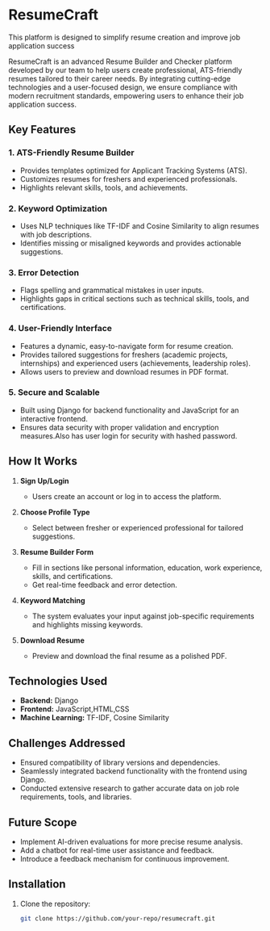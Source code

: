 # ResumeCraft
This platform is designed to simplify resume creation and improve job application success

ResumeCraft is an advanced Resume Builder and Checker platform developed by our team to help users create professional, ATS-friendly resumes tailored to their career needs. By integrating cutting-edge technologies and a user-focused design, we ensure compliance with modern recruitment standards, empowering users to enhance their job application success.

## Key Features

### 1. **ATS-Friendly Resume Builder**
- Provides templates optimized for Applicant Tracking Systems (ATS).
- Customizes resumes for freshers and experienced professionals.
- Highlights relevant skills, tools, and achievements.

### 2. **Keyword Optimization**
- Uses NLP techniques like TF-IDF and Cosine Similarity to align resumes with job descriptions.
- Identifies missing or misaligned keywords and provides actionable suggestions.

### 3. **Error Detection**
- Flags spelling and grammatical mistakes in user inputs.
- Highlights gaps in critical sections such as technical skills, tools, and certifications.

### 4. **User-Friendly Interface**
- Features a dynamic, easy-to-navigate form for resume creation.
- Provides tailored suggestions for freshers (academic projects, internships) and experienced users (achievements, leadership roles).
- Allows users to preview and download resumes in PDF format.

### 5. **Secure and Scalable**
- Built using Django for backend functionality and JavaScript for an interactive frontend.
- Ensures data security with proper validation and encryption measures.Also has user login for security with hashed password.

## How It Works
1. **Sign Up/Login**
   - Users create an account or log in to access the platform.

2. **Choose Profile Type**
   - Select between fresher or experienced professional for tailored suggestions.

3. **Resume Builder Form**
   - Fill in sections like personal information, education, work experience, skills, and certifications.
   - Get real-time feedback and error detection.

4. **Keyword Matching**
   - The system evaluates your input against job-specific requirements and highlights missing keywords.


5. **Download Resume**
   - Preview and download the final resume as a polished PDF.

## Technologies Used
- **Backend:** Django
- **Frontend:** JavaScript,HTML,CSS
- **Machine Learning:** TF-IDF, Cosine Similarity

## Challenges Addressed
- Ensured compatibility of library versions and dependencies.
- Seamlessly integrated backend functionality with the frontend using Django.
- Conducted extensive research to gather accurate data on job role requirements, tools, and libraries.

## Future Scope
- Implement AI-driven evaluations for more precise resume analysis.
- Add a chatbot for real-time user assistance and feedback.
- Introduce a feedback mechanism for continuous improvement.

## Installation
1. Clone the repository:
   ```bash
   git clone https://github.com/your-repo/resumecraft.git
